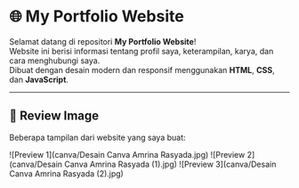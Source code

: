 # 🌐 My Portfolio Website

Selamat datang di repositori **My Portfolio Website**!  
Website ini berisi informasi tentang profil saya, keterampilan, karya, dan cara menghubungi saya.  
Dibuat dengan desain modern dan responsif menggunakan **HTML**, **CSS**, dan **JavaScript**.

---

## 📸 Review Image

Beberapa tampilan dari website yang saya buat:

![Preview 1](canva/Desain Canva Amrina Rasyada.jpg)
![Preview 2](canva/Desain Canva Amrina Rasyada (1).jpg)
![Preview 3](canva/Desain Canva Amrina Rasyada (2).jpg)
